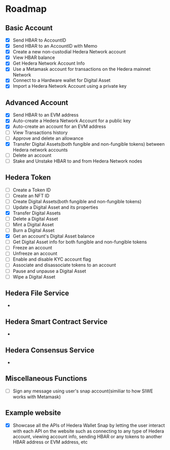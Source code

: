 # Roadmap

## Basic Account

* [x] Send HBAR to AccountID
* [x] Send HBAR to an AccountID with Memo
* [x] Create a new non-custodial Hedera Network account
* [x] View HBAR balance
* [x] Get Hedera Network Account Info
* [x] Use a Metamask account for transactions on the Hedera mainnet Network
* [x] Connect to a Hardware wallet for Digital Asset
* [x] Import a Hedera Network Account using a private key

## Advanced Account

* [x] Send HBAR to an EVM address
* [x] Auto-create a Hedera Network Account for a public key
* [x] Auto-create an account for an EVM address
* [ ] View Transactions history
* [ ] Approve and delete an allowance
* [x] Transfer Digital Assets(both fungible and non-fungible tokens) between Hedera network accounts
* [ ] Delete an account
* [ ] Stake and Unstake HBAR to and from Hedera Network nodes

## Hedera Token

* [ ] Create a Token ID
* [ ] Create an NFT ID
* [ ] Create Digital Assets(both fungible and non-fungible tokens)
* [ ] Update a Digital Asset and its properties
* [x] Transfer Digital Assets
* [ ] Delete a Digital Asset
* [ ] Mint a Digital Asset
* [ ] Burn a Digital Asset
* [x] Get an account's Digital Asset balance
* [ ] Get Digital Asset info for both fungible and non-fungible tokens
* [ ] Freeze an account
* [ ] Unfreeze an account
* [ ] Enable and disable KYC account flag
* [ ] Associate and disassociate tokens to an account
* [ ] Pause and unpause a Digital Asset
* [ ] Wipe a Digital Asset

## Hedera File Service

*

## Hedera Smart Contract Service

*

## Hedera Consensus Service

*

## Miscellaneous Functions

* [ ] Sign any message using user's snap account(similiar to how SIWE works with Metamask)

## Example website

* [x] Showcase all the APIs of Hedera Wallet Snap by letting the user interact with each API on the website such as connecting to any type of Hedera account, viewing account info, sending HBAR or any tokens to another HBAR address or EVM address, etc
